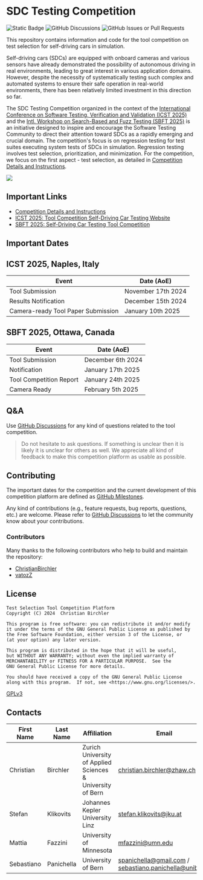 # SDC Testing Competition
![Static Badge](https://img.shields.io/badge/Python-3.11-blue)
![GitHub Discussions](https://img.shields.io/github/discussions/christianbirchler-org/sdc-testing-competition)
![GitHub Issues or Pull Requests](https://img.shields.io/github/issues/christianbirchler-org/sdc-testing-competition)

This repository contains information and code for the tool competition on test selection for self-driving cars in simulation.

Self-driving cars (SDCs) are equipped with onboard cameras and various sensors have already demonstrated the possibility of autonomous driving in real environments, leading to great interest in various application domains.
However, despite the necessity of systematically testing such complex and automated systems to ensure their safe operation in real-world environments, there has been relatively limited investment in this direction so far.

The SDC Testing Competition organized in the context of the [International Conference on Software Testing, Verification and Validation (ICST 2025)](https://conf.researchr.org/home/icst-2025) and the [Intl. Workshop on Search-Based and Fuzz Testing (SBFT 2025)](https://sbft25.github.io/tools/) is an initiative designed to inspire and encourage the Software Testing Community to direct their attention toward SDCs as a rapidly emerging and crucial domain.
The competition's focus is on regression testing for test suites executing system tests of SDCs in simulation.
Regression testing involves test selection, prioritization, and minimization.
For the competition, we focus on the first aspect - test selection, as detailed in [Competition Details and Instructions](./COMPETITION.md).

![](example.png)

## Important Links
- [Competition Details and Instructions](./COMPETITION.md)
- [ICST 2025: Tool Competition Self-Driving Car Testing Website](https://conf.researchr.org/track/icst-2025/icst-2025-tool-competition--self-driving-car-testing)
- [SBFT 2025: Self-Driving Car Testing Tool Competition](https://sbft25.github.io/tools/)

## Important Dates
## ICST 2025, Naples, Italy

| **Event**                          | **Date (AoE)**     |
|------------------------------------|--------------------|
| Tool Submission                    | November 17th 2024 |
| Results Notification               | December 15th 2024 |
| Camera-ready Tool Paper Submission | January 10th 2025  |

## SBFT 2025, Ottawa, Canada
| **Event**               | **Date (AoE)**    |
|-------------------------|-------------------|
| Tool Submission         | December 6th 2024 |
| Notification            | January 17th 2025 |
| Tool Competition Report | January 24th 2025 |
| Camera Ready            | February 5th 2025 |

## Q&A
Use [GitHub Discussions](https://github.com/christianbirchler-org/sdc-testing-competition/discussions) for any kind of questions related to the tool competition.

> Do not hesitate to ask questions.
> If something is unclear then it is likely it is unclear for others as well.
> We appreciate all kind of feedback to make this competition platform as usable as possible.


## Contributing
The important dates for the competition and the current development of this competition platform are defined as [GitHub Milestones](https://github.com/christianbirchler-org/sdc-testing-competition/milestones).

Any kind of contributions (e.g., feature requests, bug reports, questions, etc.) are welcome.
Please refer to [GitHub Discussions](https://github.com/christianbirchler-org/sdc-testing-competition/discussions) to let the community know about your contributions.

### Contributors
Many thanks to the following contributors who help to build and maintain the repository:
- [ChristianBirchler](https://github.com/ChristianBirchler)
- [vatozZ](https://github.com/vatozZ)


## License
```{text}
Test Selection Tool Competition Platform
Copyright (C) 2024  Christian Birchler

This program is free software: you can redistribute it and/or modify
it under the terms of the GNU General Public License as published by
the Free Software Foundation, either version 3 of the License, or
(at your option) any later version.

This program is distributed in the hope that it will be useful,
but WITHOUT ANY WARRANTY; without even the implied warranty of
MERCHANTABILITY or FITNESS FOR A PARTICULAR PURPOSE.  See the
GNU General Public License for more details.

You should have received a copy of the GNU General Public License
along with this program.  If not, see <https://www.gnu.org/licenses/>.
```
[GPLv3](LICENSE)

## Contacts
| First Name | Last Name  | Affiliation                                                | Email                      |
|------------|------------|------------------------------------------------------------|----------------------------|
| Christian  | Birchler   | Zurich University of Applied Sciences & University of Bern | christian.birchler@zhaw.ch |
| Stefan     | Klikovits  | Johannes Kepler University Linz                            | stefan.klikovits@jku.at    |
| Mattia     | Fazzini    | University of Minnesota                                    | mfazzini@umn.edu           |
| Sebastiano | Panichella | University of Bern                                         | spanichella@gmail.com / sebastiano.panichella@unibe.ch      |
